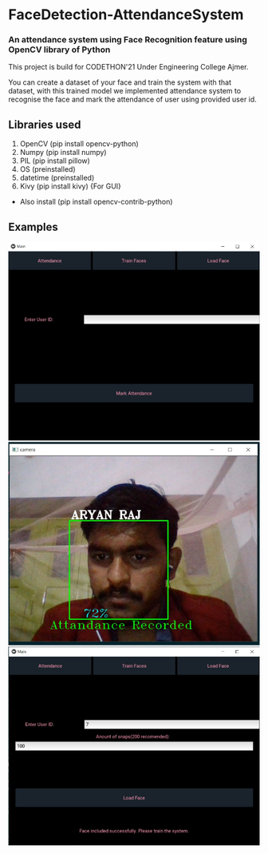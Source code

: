 # FaceDetection-AttendanceSystem

### An attendance system using Face Recognition feature using OpenCV library of Python

This project is build for CODETHON'21 Under Engineering College Ajmer.

You can create a dataset of your face and train the system with that dataset, with this trained model we implemented attendance system to recognise the face and mark the attendance of user using provided user id.

## Libraries used
1. OpenCV (pip install opencv-python)
2. Numpy (pip install numpy)
3. PIL (pip install pillow)
4. OS (preinstalled)
5. datetime (preinstalled)
6. Kivy (pip install kivy) {For GUI}

* Also install (pip install opencv-contrib-python)

## Examples

![GUI ATTENDANCE SYSTEM](examples/example_gui.jpg?raw=true)
![GUI FACE DETECTION SYSTEM](examples/example.jpg?raw=true)
![GUI DATASET SYSTEM](examples/example_gui_2.jpg?raw=true)
